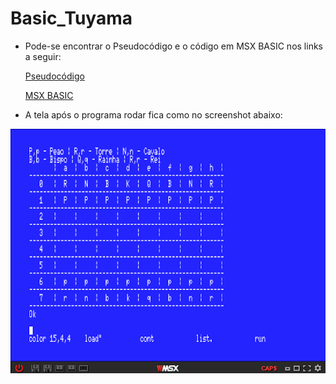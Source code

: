 # Basic_Tuyama
- Pode-se encontrar o Pseudocódigo e o código em MSX BASIC nos links a seguir:

  [Pseudocódigo](https://github.com/ProgramacaoEE2020/Basic_Tuyama/blob/master/C%C3%B3digos/pseudocodigo_chess.txt) 

  [MSX BASIC](https://github.com/ProgramacaoEE2020/Basic_Tuyama/blob/master/C%C3%B3digos/msx_chess.txt)

- A tela após o programa rodar fica como no screenshot abaixo:

![](msx_chess.png)
